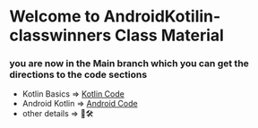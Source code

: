 # Welcome to AndroidKotilin-classwinners  Class Material


### you are now in the Main branch which you can get the directions to the code sections

* Kotlin Basics => [Kotlin Code](https://github.com/elshafee/AndroidKotilin-classwinners/tree/Kotlin)
* Android Kotlin => [Android Code](https://github.com/elshafee/AndroidKotilin-classwinners/tree/android)
* other details => 🚧🛠
